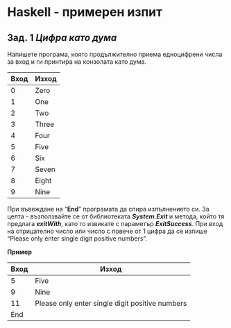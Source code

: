 # **Haskell - примерен изпит**

## **Зад. 1**  _Цифра като дума_

Напишете програма, която продължително приема едноцифрени числа за вход и ги принтира на конзолата като дума.

  
| **Вход**| **Изход**|
|--|--|
| 0 | Zero |
|1|One|
|2|Two|
|3|Three|
|4|Four|
|5|Five|
|6|Six|
|7|Seven|
|8|Eight|
|9|Nine|

При въвеждане на “**End**” програмата да спира изпълнението си. За целта -  възползвайте се от библиотеката ***System.Exit*** и метода, който тя предлага ***exitWith***, като го извикате с параметър ***ExitSuccess***. При вход на отрицателно число или число с повече от 1 цифра да се изпише “Please only enter single digit positive numbers”.

  

**Пример**

|Вход  | Изход |
|--|--|
| 5 | Five |
|9|Nine|
|11|Please only enter single digit positive numbers
|End||
